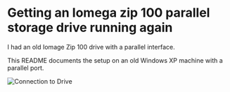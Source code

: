 
# Getting an Iomega zip 100 parallel storage drive running again 


I had an old Iomage Zip 100 drive with a parallel interface.

This README documents the setup on an old Windows XP machine with a parallel port.

![Connection to Drive](https://github.com/chseeling/iomegazip100/blob/master/IOMEGA_ZIP100_withCable.jpg)
